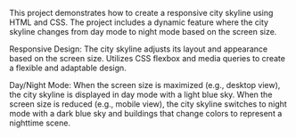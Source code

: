This project demonstrates how to create a responsive city skyline using HTML and CSS. The project includes a dynamic feature where the city skyline changes from day mode to night mode based on the screen size.

Responsive Design:
The city skyline adjusts its layout and appearance based on the screen size.
Utilizes CSS flexbox and media queries to create a flexible and adaptable design.

Day/Night Mode:
When the screen size is maximized (e.g., desktop view), the city skyline is displayed in day mode with a light blue sky.
When the screen size is reduced (e.g., mobile view), the city skyline switches to night mode with a dark blue sky and buildings that change colors to represent a nighttime scene.
